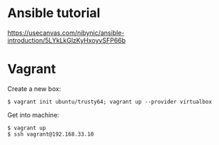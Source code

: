 # Ansible tutorial

https://usecanvas.com/nibynic/ansible-introduction/5LYkLkGlzKyHxoyvSFP66b

# Vagrant

Create a new box:

    $ vagrant init ubuntu/trusty64; vagrant up --provider virtualbox

Get into machine:

    $ vagrant up
    $ ssh vagrant@192.168.33.10
